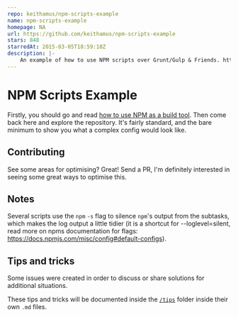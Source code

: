 ```yaml
---
repo: keithamus/npm-scripts-example
name: npm-scripts-example
homepage: NA
url: https://github.com/keithamus/npm-scripts-example
stars: 848
starredAt: 2015-03-05T18:59:18Z
description: |-
    An example of how to use NPM scripts over Grunt/Gulp & Friends. http://blog.keithcirkel.co.uk/how-to-use-npm-as-a-build-tool
---
```


# NPM Scripts Example



Firstly, you should go and read [how to use NPM as a build tool][post]. Then
come back here and explore the repository. It's fairly standard, and the bare
minimum to show you what a complex config would look like.

## Contributing

See some areas for optimising? Great! Send a PR, I'm definitely interested in
seeing some great ways to optimise this.

## Notes

Several scripts use the `npm` `-s` flag to silence `npm`'s output from the subtasks, which makes the log output a little tidier (it is a shortcut for --loglevel=silent, read more on npms documentation for flags: https://docs.npmjs.com/misc/config#default-configs).

[post]: https://www.keithcirkel.co.uk/how-to-use-npm-as-a-build-tool/

## Tips and tricks

Some issues were created in order to discuss or share solutions for additional situations.

These tips and tricks will be documented inside the [`/tips`](tips) folder inside their own `.md` files.

